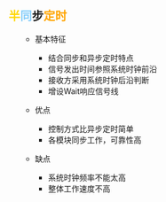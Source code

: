 <div style="float: left; width: 64%; padding: 1%;">

##  <span style="color: Gold;">半</span><span style="color: LightSkyBlue;">同</span>步<span style="color: orange;">定时

<ul>

- 基本特征
  - 结合同步和异步定时特点
  - 信号发出时间参照系统时钟前沿
  - 接收方采用系统时钟后沿判断
  - 增设Wait响应信号线

- 优点
  - 控制方式比异步定时简单
  - 各模块同步工作，可靠性高
- 缺点
  - 系统时钟频率不能太高
  - 整体工作速度不高

</ul>
</div>
<div style="float: right; width: 26%; padding: 1%;">

</div>
<div style="clear: both;"></div>
